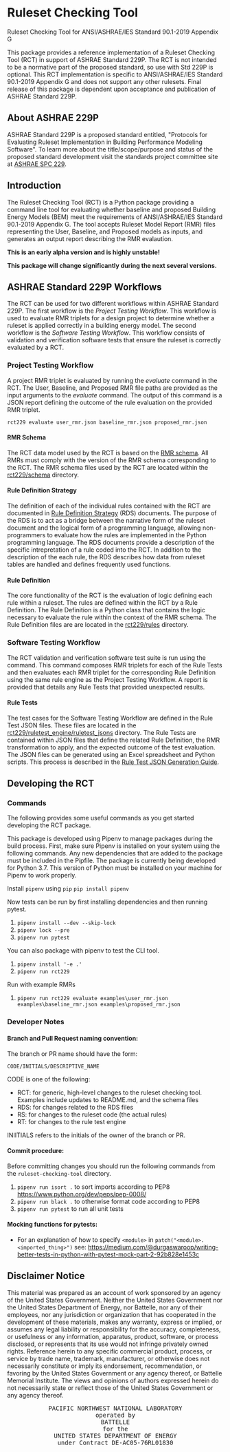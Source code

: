 # Ruleset Checking Tool

Ruleset Checking Tool for ANSI/ASHRAE/IES Standard 90.1-2019 Appendix G

This package provides a reference implementation of a Ruleset Checking Tool (RCT) in support of ASHRAE Standard 229P.  The RCT is not intended to be a normative part of the proposed standard, so use with Std 229P is optional.  This RCT implementation is specific to ANSI/ASHRAE/IES Standard 90.1-2019 Appendix G and does not support any other rulesets.  Final release of this package is dependent upon acceptance and publication of ASHRAE Standard 229P.

## About ASHRAE 229P

ASHRAE Standard 229P is a proposed standard entitled, "Protocols for Evaluating Ruleset Implementation in Building Performance Modeling Software". To learn more about the title/scope/purpose and status of the proposed standard development visit the standards project committee site at [ASHRAE SPC 229](http://spc229.ashraepcs.org/).

## Introduction
The Ruleset Checking Tool (RCT) is a Python package providing a command line tool for evaluating whether baseline and proposed Building Energy Models (BEM) meet the requirements of ANSI/ASHRAE/IES Standard 90.1-2019 Appendix G.  The tool accepts Ruleset Model Report (RMR) files representing the User, Baseline, and Proposed models as inputs, and generates an output report describing the RMR evalaution.

**This is an early alpha version and is highly unstable!**

**This package will change significantly during the next several versions.**

## ASHRAE Standard 229P Workflows
The RCT can be used for two different workflows within ASHRAE Standard 229P.  The first workflow is the *Project Testing Workflow*.  This workflow is used to evaluate RMR triplets for a design project to determine whether a ruleset is applied correctly in a building energy model.  The second workflow is the *Software Testing Workflow*.  This workflow consists of validation and verification software tests that ensure the ruleset is correctly evaluated by a RCT.

### Project Testing Workflow

A project RMR triplet is evaluated by running the *evaluate* command in the RCT.  The User, Baseline, and Proposed RMR file paths are provided as the input arguments to the *evaluate* command.  The output of this command is a JSON report defining the outcome of the rule evaluation on the provided RMR triplet.

`rct229 evaluate user_rmr.json baseline_rmr.json proposed_rmr.json`  

#### RMR Schema
The RCT data model used by the RCT is based on the [RMR schema](https://github.com/open229/ruleset-model-report-schema).  All RMRs must comply with the version of the RMR schema corresponding to the RCT.  The RMR schema files used by the RCT are located within the [rct229/schema](rct229/schema) directory.  

#### Rule Definition Strategy

The definition of each of the individual rules contained with the RCT are documented in [Rule Definition Strategy](docs/_toc.md) (RDS) documents.  The purpose of the RDS is to act as a bridge between the narrative form of the ruleset document and the logical form of a programming language, allowing non-programmers to evaluate how the rules are implemented in the Python programming language.  The RDS documents provide a description of the specific intrepretation of a rule coded into the RCT.  In addition to the description of the each rule, the RDS describes how data from ruleset tables are handled and defines frequently used functions.  

#### Rule Definition
The core functionality of the RCT is the evaluation of logic defining each rule within a ruleset.  The rules are defined within the RCT by a Rule Definition.  The Rule Definition is a Python class that contains the logic necessary to evaluate the rule within the context of the RMR schema.  The Rule Definition files are are located in the [rct229/rules](rct229/rules) directory.

### Software Testing Workflow

The RCT validation and verification software test suite is run using the *<ADD IN FUTURE>* command.  This command composes RMR triplets for each of the Rule Tests and then evaluates each RMR triplet for the corresponding Rule Definition using the same rule engine as the Project Testing Workflow.  A report is provided that details any Rule Tests that provided unexpected results.

#### Rule Tests
The test cases for the Software Testing Workflow are defined in the Rule Test JSON files.  These files are located in the [rct229/ruletest_engine/ruletest_jsons](rct229/ruletest_engine/ruletest_jsons) directory.  The Rule Tests are contained within JSON files that define the related Rule Definition, the RMR transformation to apply, and the expected outcome of the test evaluation.  The JSON files can be generated using an Excel spreadsheet and Python scripts.  This process is described in the [Rule Test JSON Generation Guide](rct229/ruletest_engine/Ruletest_JSON_Generation_Guide.md).

## Developing the RCT

### Commands
The following provides some useful commands as you get started developing the RCT package.

This package is developed using Pipenv to manage packages during the build process.  First, make sure Pipenv is installed on your system using the following commands. Any new dependencies that are added to the package must be included in the Pipfile.  The package is currently being developed for Python 3.7.  This version of Python must be installed on your machine for Pipenv to work properly.

Install `pipenv` using `pip`
`pip install pipenv`

Now tests can be run by first installing dependencies and then running pytest.
1. `pipenv install --dev --skip-lock`
2. `pipenv lock --pre`
2. `pipenv run pytest`

You can also package with pipenv to test the CLI tool.
1. `pipenv install '-e .'`
2. `pipenv run rct229`

Run with example RMRs
1. `pipenv run rct229 evaluate examples\user_rmr.json examples\baseline_rmr.json examples\proposed_rmr.json`


### Developer Notes

#### Branch and Pull Request naming convention:
The branch or PR name should have the form:
```
CODE/INITIALS/DESCRIPTIVE_NAME
```

CODE is one of the following:
- RCT:  for generic, high-level changes to the ruleset checking tool. Examples include updates to README.md, and the schema files
- RDS:  for changes related to the RDS files
- RS:  for changes to the ruleset code (the actual rules)
- RT:  for changes to the rule test engine

INIITIALS refers to the initials of the owner of the branch or PR.

#### Commit procedure:
Before committing changes you should run the following commands from the `ruleset-checking-tool` directory.
1. `pipenv run isort .` to sort imports according to PEP8 https://www.python.org/dev/peps/pep-0008/
2. `pipenv run black .` to otherwise format code according to PEP8
3. `pipenv run pytest` to run all unit tests

#### Mocking functions for pytests:
- For an explanation of how to specify `<module>` in `patch("<module>.<imported_thing>")` see: https://medium.com/@durgaswaroop/writing-better-tests-in-python-with-pytest-mock-part-2-92b828e1453c


## Disclaimer Notice      
This material was prepared as an account of work sponsored by an agency of the United States Government.  Neither the United States Government nor the United States Department of Energy, nor Battelle, nor any of their employees, nor any jurisdiction or organization that has cooperated in the development of these materials, makes any warranty, express or implied, or assumes any legal liability or responsibility for the accuracy, completeness, or usefulness or any information, apparatus, product, software, or process disclosed, or represents that its use would not infringe privately owned rights.
Reference herein to any specific commercial product, process, or service by trade name, trademark, manufacturer, or otherwise does not necessarily constitute or imply its endorsement, recommendation, or favoring by the United States Government or any agency thereof, or Battelle Memorial Institute. The views and opinions of authors expressed herein do not necessarily state or reflect those of the United States Government or any agency thereof.

<div align="center">
<pre style="align-text:center">
PACIFIC NORTHWEST NATIONAL LABORATORY
operated by
BATTELLE
for the
UNITED STATES DEPARTMENT OF ENERGY
under Contract DE-AC05-76RL01830
</pre>
</div>
